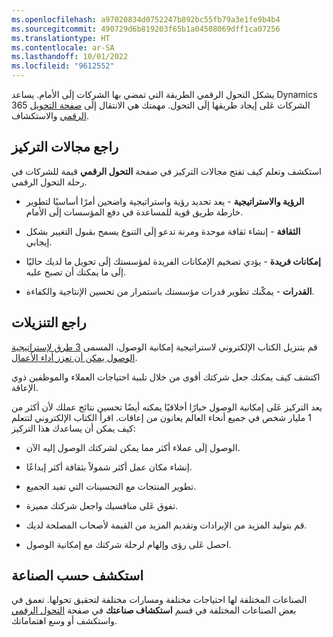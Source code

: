 ```yaml
---
ms.openlocfilehash: a97020834d0752247b892bc55fb79a3e1fe9b4b4
ms.sourcegitcommit: 490729d6b819203f65b1a04508069dff1ca07256
ms.translationtype: HT
ms.contentlocale: ar-SA
ms.lasthandoff: 10/01/2022
ms.locfileid: "9612552"
---
```

يشكل التحول الرقمي الطريقة التي تمضي بها الشركات إلَى الأمام. يساعد Dynamics 365 الشركات عَلى إيجاد طريقها إلَى التحول. مهمتك هي الانتقال إلَى [صفحة التحويل الرقمي](https://www.microsoft.com/industry/digital-transformation/?azure-portal=true) والاستكشاف.

## <a name="review-the-focus-areas"></a>راجع مجالات التركيز

استكشف وتعلم كيف تفتح مجالات التركيز في صفحة **التحول الرقمي** قيمة للشركات في رحلة التحول الرقمي.

-   **الرؤية والاستراتيجية** - يعد تحديد رؤية واستراتيجية واضحين أمرًا أساسيًا لتطوير خارطة طريق قوية للمساعدة في دفع المؤسسات إلَى الأمام.

-   **الثقافة** - إنشاء ثقافة موحدة ومرنة تدعو إلَى التنوع يسمح بقبول التغيير بشكل إيجابي.

-   **إمكانات فريدة** - يؤدي تضخيم الإمكانات الفريدة لمؤسستك إلَى تحويل ما لديك حاليًا إلَى ما يمكنك أن تصبح عليه.

-   **القدرات** - يمكّنك تطوير قدرات مؤسستك باستمرار من تحسين الإنتاجية والكفاءة.

## <a name="review-the-downloads"></a>راجع التنزيلات

قم بتنزيل الكتاب الإلكتروني لاستراتيجية إمكانية الوصول، المسمى [3 طرق لإستراتيجية الوصول يمكن أن تعزز أداء الأعمال](https://info.microsoft.com/ww-landing-Benefits-of-an-Accessibility-Strategy.html?/?azure-portal=true).

اكتشف كيف يمكنك جعل شركتك أقوى من خلال تلبية احتياجات العملاء والموظفين ذوي الإعاقة.

يعد التركيز عَلى إمكانية الوصول خيارًا أخلاقيًا يمكنه أيضًا تحسين نتائج عملك لأن أكثر من 1 مليار شخص في جميع أنحاء العالم يعانون من إعاقات. اقرأ الكتاب الإلكتروني لتتعلم كيف يمكن أن يساعدك هذا التركيز:

-   الوصول إلَى عملاء أكثر مما يمكن لشركتك الوصول إليه الآن.

-   إنشاء مكان عمل أكثر شمولاً بثقافة أكثر إبداعًا.

-   تطوير المنتجات مع التحسينات التي تفيد الجميع.

-   تفوق عَلى منافسيك واجعل شركتك مميزة.

-   قم بتوليد المزيد من الإيرادات وتقديم المزيد من القيمة لأصحاب المصلحة لديك.

-   احصل عَلى رؤى وإلهام لرحلة شركتك مع إمكانية الوصول.

## <a name="explore-by-industry"></a>استكشف حسب الصناعة

الصناعات المختلفة لها احتياجات مختلفة ومسارات مختلفة لتحقيق تحولها. تعمق في بعض الصناعات المختلفة في قسم **استكشاف صناعتك** في صفحة [التحول الرقمي](https://www.microsoft.com/industry/digital-transformation/?azure-portal=true) واستكشف أو وسع اهتماماتك.